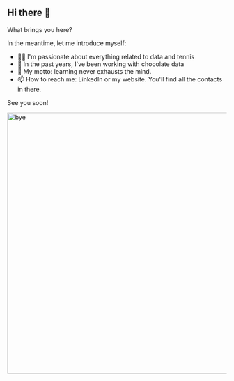 ## Hi there 👋

What brings you here?

In the meantime, let me introduce myself:
- 🤖🎾 I'm passionate about everything related to data and tennis
- 🍫 In the past years, I've been working with chocolate data
- 🌱 My motto: learning never exhausts the mind.
- 📫 How to reach me: LinkedIn or my website. You'll find all the contacts in there.

See you soon!

<img src="https://images.unsplash.com/photo-1454789548928-9efd52dc4031?q=80&w=2080&auto=format&fit=crop&ixlib=rb-4.0.3&ixid=M3wxMjA3fDB8MHxwaG90by1wYWdlfHx8fGVufDB8fHx8fA%3D%3D" alt="bye" width="600"/>
